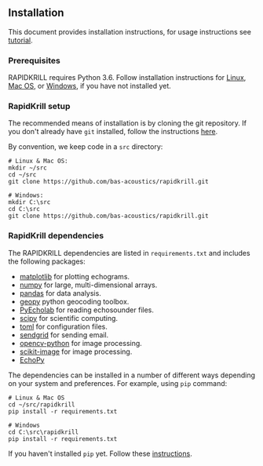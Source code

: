 ## Installation
This document provides installation instructions, for usage instructions see [tutorial](tutorial.md).

### Prerequisites
RAPIDKRILL requires Python 3.6. Follow installation instructions for [Linux](https://docs.python.org/3/using/unix.html), [Mac OS](https://docs.python.org/3/using/mac.html), or [Windows](https://docs.python.org/3/using/windows.html), if you have not installed yet.

### RapidKrill setup
The recommended means of installation is by cloning the git repository. If you don't already have `git` installed, follow the instructions [here](https://git-scm.com/book/en/v2/Getting-Started-Installing-Git).

By convention, we keep code in a `src` directory:
```
# Linux & Mac OS:
mkdir ~/src
cd ~/src
git clone https://github.com/bas-acoustics/rapidkrill.git

# Windows:
mkdir C:\src
cd C:\src
git clone https://github.com/bas-acoustics/rapidkrill.git
```

### RapidKrill dependencies
The RAPIDKRILL dependencies are listed in `requirements.txt` and includes the following packages:
* [matplotlib](https://matplotlib.org/) for plotting echograms.
* [numpy](http://www.numpy.org/) for large, multi-dimensional arrays.
* [pandas](https://pypi.org/project/pandas/) for data analysis.
* [geopy](https://pypi.org/project/geopy/) python geocoding toolbox. 
* [PyEcholab](https://github.com/CI-CMG/PyEcholab) for reading echosounder files.
* [scipy](https://www.scipy.org/) for scientific computing.
* [toml](https://pypi.org/project/toml/) for configuration files.
* [sendgrid](https://github.com/sendgrid/sendgrid-python/) for sending email.
* [opencv-python](https://pypi.org/project/opencv-python/) for image processing.
* [scikit-image](https://scikit-image.org/) for image processing.
* [EchoPy](https://github.com/bas-acoustics/echopy)

The dependencies can be installed in a number of different ways depending on your system and preferences. For example, using `pip` command:
```
# Linux & Mac OS
cd ~/src/rapidkrill
pip install -r requirements.txt

# Windows
cd C:\src\rapidkrill
pip install -r requirements.txt
```

If you haven't installed `pip` yet. Follow these [instructions](https://pip.pypa.io/en/stable/installing/).
